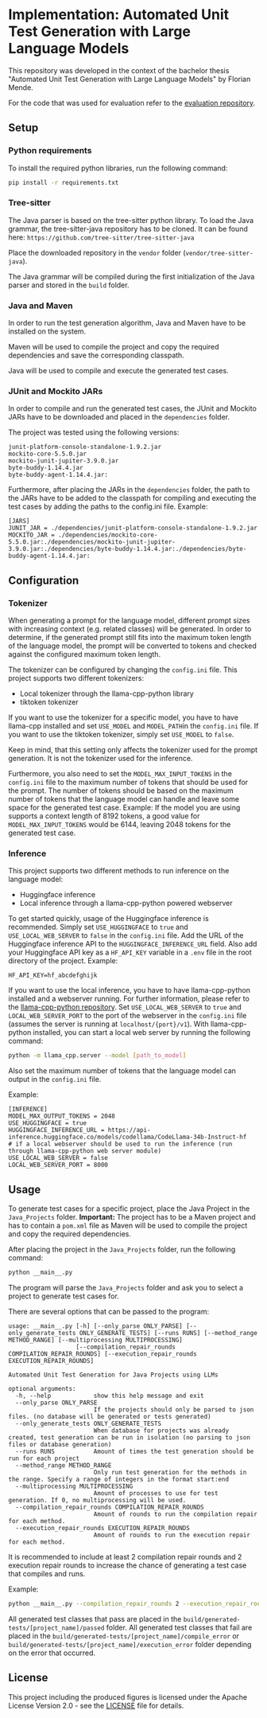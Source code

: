 # Implementation: Automated Unit Test Generation with Large Language Models

This repository was developed in the context of the bachelor thesis "Automated Unit Test Generation with Large Language Models" by Florian Mende.

For the code that was used for evaluation refer to the [evaluation repository](https://github.com/florianmende/thesis-evaluation).

## Setup

### Python requirements

To install the required python libraries, run the following command:

```bash
pip install -r requirements.txt
```

### Tree-sitter

The Java parser is based on the tree-sitter python library. To load the Java grammar, the tree-sitter-java repository has to be cloned.
It can be found here: `https://github.com/tree-sitter/tree-sitter-java`

Place the downloaded repository in the `vendor` folder (`vendor/tree-sitter-java`).

The Java grammar will be compiled during the first initialization of the Java parser and stored in the `build` folder.

### Java and Maven

In order to run the test generation algorithm, Java and Maven have to be installed on the system.

Maven will be used to compile the project and copy the required dependencies and save the corresponding classpath.

Java will be used to compile and execute the generated test cases.

### JUnit and Mockito JARs

In order to compile and run the generated test cases, the JUnit and Mockito JARs have to be downloaded and placed in the `dependencies` folder.

The project was tested using the following versions:
```
junit-platform-console-standalone-1.9.2.jar
mockito-core-5.5.0.jar
mockito-junit-jupiter-3.9.0.jar
byte-buddy-1.14.4.jar
byte-buddy-agent-1.14.4.jar:
```

Furthermore, after placing the JARs in the `dependencies` folder, the path to the JARs have to be added to the classpath for compiling and executing the test cases by adding the paths to the config.ini file.
Example:
```
[JARS]
JUNIT_JAR = ./dependencies/junit-platform-console-standalone-1.9.2.jar
MOCKITO_JAR = ./dependencies/mockito-core-5.5.0.jar:./dependencies/mockito-junit-jupiter-3.9.0.jar:./dependencies/byte-buddy-1.14.4.jar:./dependencies/byte-buddy-agent-1.14.4.jar:
```



## Configuration

### Tokenizer

When generating a prompt for the language model, different prompt sizes with increasing context (e.g. related classes) will be generated.
In order to determine, if the generated prompt still fits into the maximum token length of the language model, the prompt will be converted to tokens and checked against the configured maximum token length.

The tokenizer can be configured by changing the `config.ini` file.
This project supports two different tokenizers:
- Local tokenizer through the llama-cpp-python library
- tiktoken tokenizer

If you want to use the tokenizer for a specific model, you have to have llama-cpp installed and set `USE_MODEL` and `MODEL_PATH`in the `config.ini` file.
If you want to use the tiktoken tokenizer, simply set `USE_MODEL` to `false`.

Keep in mind, that this setting only affects the tokenizer used for the prompt generation. It is not the tokenizer used for the inference.

Furthermore, you also need to set the `MODEL_MAX_INPUT_TOKENS` in the `config.ini` file to the maximum number of tokens that should be used for the prompt.
The number of tokens should be based on the maximum number of tokens that the language model can handle and leave some space for the generated test case.
Example: If the model you are using supports a context length of 8192 tokens, a good value for `MODEL_MAX_INPUT_TOKENS` would be 6144, leaving 2048 tokens for the generated test case.

### Inference

This project supports two different methods to run inference on the language model:
- Huggingface inference
- Local inference through a llama-cpp-python powered webserver

To get started quickly, usage of the Huggingface inference is recommended. Simply set `USE_HUGGINGFACE` to `true` and `USE_LOCAL_WEB_SERVER` to `false` in the `config.ini` file. Add the URL of the Huggingface inference API to the `HUGGINGFACE_INFERENCE_URL` field.
Also add your Huggingface API key as a `HF_API_KEY` variable in a `.env` file in the root directory of the project.
Example:
```
HF_API_KEY=hf_abcdefghijk
```

If you want to use the local inference, you have to have llama-cpp-python installed and a webserver running. For further information, please refer to the [llama-cpp-python repository](https://github.com/abetlen/llama-cpp-python).
Set `USE_LOCAL_WEB_SERVER` to `true` and `LOCAL_WEB_SERVER_PORT` to the port of the webserver in the `config.ini` file (assumes the server is running at `localhost/{port}/v1`).
With llama-cpp-python installed, you can start a local web server by running the following command:
```bash
python -m llama_cpp.server --model [path_to_model]
```

Also set the maximum number of tokens that the language model can output in the `config.ini` file.

Example:
```
[INFERENCE]
MODEL_MAX_OUTPUT_TOKENS = 2048
USE_HUGGINGFACE = true
HUGGINGFACE_INFERENCE_URL = https://api-inference.huggingface.co/models/codellama/CodeLlama-34b-Instruct-hf
# if a local webserver should be used to run the inference (run through llama-cpp-python web server module)
USE_LOCAL_WEB_SERVER = false
LOCAL_WEB_SERVER_PORT = 8000
```


## Usage

To generate test cases for a specific project, place the Java Project in the `Java_Projects` folder.
**Important:** The project has to be a Maven project and has to contain a `pom.xml` file as Maven will be used to compile the project and copy the required dependencies.

After placing the project in the `Java_Projects` folder, run the following command:

```bash
python __main__.py
```

The program will parse the `Java_Projects` folder and ask you to select a project to generate test cases for.

There are several options that can be passed to the program:

```
usage: __main__.py [-h] [--only_parse ONLY_PARSE] [--only_generate_tests ONLY_GENERATE_TESTS] [--runs RUNS] [--method_range METHOD_RANGE] [--multiprocessing MULTIPROCESSING]
                   [--compilation_repair_rounds COMPILATION_REPAIR_ROUNDS] [--execution_repair_rounds EXECUTION_REPAIR_ROUNDS]

Automated Unit Test Generation for Java Projects using LLMs

optional arguments:
  -h, --help            show this help message and exit
  --only_parse ONLY_PARSE
                        If the projects should only be parsed to json files. (no database will be generated or tests generated)
  --only_generate_tests ONLY_GENERATE_TESTS
                        When database for projects was already created, test generation can be run in isolation (no parsing to json files or database generation)
  --runs RUNS           Amount of times the test generation should be run for each project
  --method_range METHOD_RANGE
                        Only run test generation for the methods in the range. Specify a range of integers in the format start:end
  --multiprocessing MULTIPROCESSING
                        Amount of processes to use for test generation. If 0, no multiprocessing will be used.
  --compilation_repair_rounds COMPILATION_REPAIR_ROUNDS
                        Amount of rounds to run the compilation repair for each method.
  --execution_repair_rounds EXECUTION_REPAIR_ROUNDS
                        Amount of rounds to run the execution repair for each method.
```

It is recommended to include at least 2 compilation repair rounds and 2 execution repair rounds to increase the chance of generating a test case that compiles and runs.

Example:
```bash
python __main__.py --compilation_repair_rounds 2 --execution_repair_rounds 2
```

All generated test classes that pass are placed in the `build/generated-tests/[project_name]/passed` folder. All generated test classes that fail are placed in the `build/generated-tests/[project_name]/compile_error` or `build/generated-tests/[project_name]/execution_error` folder depending on the error that occurred.


## License

This project including the produced figures is licensed under the Apache License Version 2.0 - see the [LICENSE](LICENSE.txt) file for details.